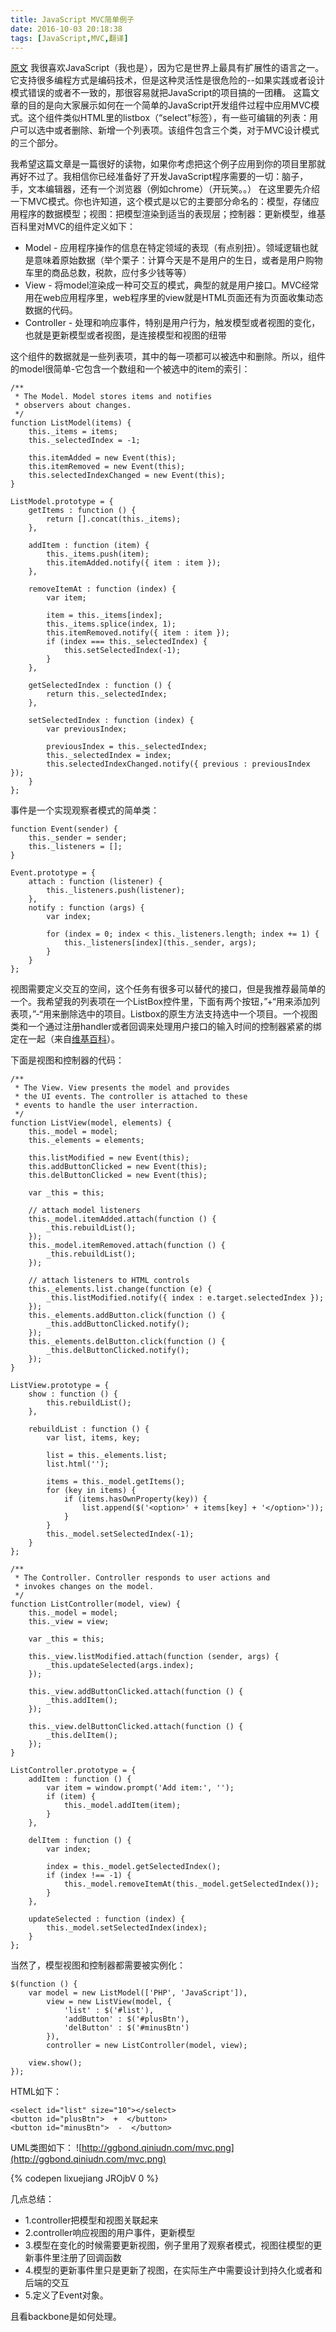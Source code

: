 ```yaml
---
title: JavaScript MVC简单例子
date: 2016-10-03 20:18:38
tags: [JavaScript,MVC,翻译]
---
```

[原文](https://alexatnet.com/articles/model-view-controller-mvc-javascript)
我很喜欢JavaScript（我也是），因为它是世界上最具有扩展性的语言之一。它支持很多编程方式是编码技术，但是这种灵活性是很危险的--如果实践或者设计模式错误的或者不一致的，那很容易就把JavaScript的项目搞的一团糟。
这篇文章的目的是向大家展示如何在一个简单的JavaScript开发组件过程中应用MVC模式。这个组件类似HTML里的listbox（“select”标签），有一些可编辑的列表：用户可以选中或者删除、新增一个列表项。该组件包含三个类，对于MVC设计模式的三个部分。

<!--more-->

我希望这篇文章是一篇很好的读物，如果你考虑把这个例子应用到你的项目里那就再好不过了。我相信你已经准备好了开发JavaScript程序需要的一切：脑子，手，文本编辑器，还有一个浏览器（例如chrome）（开玩笑。。）
在这里要先介绍一下MVC模式。你也许知道，这个模式是以它的主要部分命名的：模型，存储应用程序的数据模型；视图：把模型渲染到适当的表现层；控制器：更新模型，维基百科里对MVC的组件定义如下：

* Model - 应用程序操作的信息在特定领域的表现（有点别扭）。领域逻辑也就是意味着原始数据（举个栗子：计算今天是不是用户的生日，或者是用户购物车里的商品总数，税款，应付多少钱等等）
* View - 将model渲染成一种可交互的模式，典型的就是用户接口。MVC经常用在web应用程序里，web程序里的view就是HTML页面还有为页面收集动态数据的代码。
* Controller - 处理和响应事件，特别是用户行为，触发模型或者视图的变化，也就是更新模型或者视图，是连接模型和视图的纽带

这个组件的数据就是一些列表项，其中的每一项都可以被选中和删除。所以，组件的model很简单-它包含一个数组和一个被选中的item的索引：

```
/**
 * The Model. Model stores items and notifies
 * observers about changes.
 */
function ListModel(items) {
    this._items = items;
    this._selectedIndex = -1;

    this.itemAdded = new Event(this);
    this.itemRemoved = new Event(this);
    this.selectedIndexChanged = new Event(this);
}

ListModel.prototype = {
    getItems : function () {
        return [].concat(this._items);
    },

    addItem : function (item) {
        this._items.push(item);
        this.itemAdded.notify({ item : item });
    },

    removeItemAt : function (index) {
        var item;

        item = this._items[index];
        this._items.splice(index, 1);
        this.itemRemoved.notify({ item : item });
        if (index === this._selectedIndex) {
            this.setSelectedIndex(-1);
        }
    },

    getSelectedIndex : function () {
        return this._selectedIndex;
    },

    setSelectedIndex : function (index) {
        var previousIndex;

        previousIndex = this._selectedIndex;
        this._selectedIndex = index;
        this.selectedIndexChanged.notify({ previous : previousIndex });
    }
};

```

事件是一个实现观察者模式的简单类：

```
function Event(sender) {
    this._sender = sender;
    this._listeners = [];
}

Event.prototype = {
    attach : function (listener) {
        this._listeners.push(listener);
    },
    notify : function (args) {
        var index;

        for (index = 0; index < this._listeners.length; index += 1) {
            this._listeners[index](this._sender, args);
        }
    }
};

```

视图需要定义交互的空间，这个任务有很多可以替代的接口，但是我推荐最简单的一个。我希望我的列表项在一个ListBox控件里，下面有两个按钮，”+“用来添加列表项，”-“用来删除选中的项目。Listbox的原生方法支持选中一个项目。一个视图类和一个通过注册handler或者回调来处理用户接口的输入时间的控制器紧紧的绑定在一起（来自[维基百科](https://en.wikipedia.org/wiki/Model%E2%80%93view%E2%80%93controller)）。

下面是视图和控制器的代码：

```
/**
 * The View. View presents the model and provides
 * the UI events. The controller is attached to these
 * events to handle the user interraction.
 */
function ListView(model, elements) {
    this._model = model;
    this._elements = elements;

    this.listModified = new Event(this);
    this.addButtonClicked = new Event(this);
    this.delButtonClicked = new Event(this);

    var _this = this;

    // attach model listeners
    this._model.itemAdded.attach(function () {
        _this.rebuildList();
    });
    this._model.itemRemoved.attach(function () {
        _this.rebuildList();
    });

    // attach listeners to HTML controls
    this._elements.list.change(function (e) {
        _this.listModified.notify({ index : e.target.selectedIndex });
    });
    this._elements.addButton.click(function () {
        _this.addButtonClicked.notify();
    });
    this._elements.delButton.click(function () {
        _this.delButtonClicked.notify();
    });
}

ListView.prototype = {
    show : function () {
        this.rebuildList();
    },

    rebuildList : function () {
        var list, items, key;

        list = this._elements.list;
        list.html('');

        items = this._model.getItems();
        for (key in items) {
            if (items.hasOwnProperty(key)) {
                list.append($('<option>' + items[key] + '</option>'));
            }
        }
        this._model.setSelectedIndex(-1);
    }
};

/**
 * The Controller. Controller responds to user actions and
 * invokes changes on the model.
 */
function ListController(model, view) {
    this._model = model;
    this._view = view;

    var _this = this;

    this._view.listModified.attach(function (sender, args) {
        _this.updateSelected(args.index);
    });

    this._view.addButtonClicked.attach(function () {
        _this.addItem();
    });

    this._view.delButtonClicked.attach(function () {
        _this.delItem();
    });
}

ListController.prototype = {
    addItem : function () {
        var item = window.prompt('Add item:', '');
        if (item) {
            this._model.addItem(item);
        }
    },

    delItem : function () {
        var index;

        index = this._model.getSelectedIndex();
        if (index !== -1) {
            this._model.removeItemAt(this._model.getSelectedIndex());
        }
    },

    updateSelected : function (index) {
        this._model.setSelectedIndex(index);
    }
};

```

当然了，模型视图和控制器都需要被实例化：

```
$(function () {
    var model = new ListModel(['PHP', 'JavaScript']),
        view = new ListView(model, {
            'list' : $('#list'), 
            'addButton' : $('#plusBtn'), 
            'delButton' : $('#minusBtn')
        }),
        controller = new ListController(model, view);
    
    view.show();
});​

```

HTML如下：

```
<select id="list" size="10"></select>
<button id="plusBtn">  +  </button>
<button id="minusBtn">  -  </button>

```

UML类图如下：
![http://ggbond.qiniudn.com/mvc.png](http://ggbond.qiniudn.com/mvc.png)

{% codepen lixuejiang JROjbV 0 %}

几点总结：

* 1.controller把模型和视图关联起来
* 2.controller响应视图的用户事件，更新模型
* 3.模型在变化的时候需要更新视图，例子里用了观察者模式，视图往模型的更新事件里注册了回调函数
* 4.模型的更新事件里只是更新了视图，在实际生产中需要设计到持久化或者和后端的交互
* 5.定义了Event对象。

且看backbone是如何处理。

